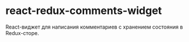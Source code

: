 # react-redux-comments-widget
React-виджет для написания комментариев с хранением состояния в Redux-сторе.
